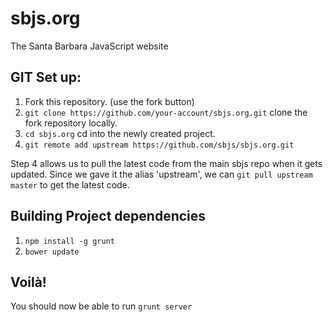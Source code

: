 sbjs.org
========

The Santa Barbara JavaScript website

GIT Set up:
--------------

1. Fork this repository. (use the fork button)
2. `git clone https://github.com/your-account/sbjs.org.git` clone the fork repository locally. 
3. `cd sbjs.org` cd into the newly created project.
4. `git remote add upstream https://github.com/sbjs/sbjs.org.git` 

Step 4 allows us to pull the latest code from the main sbjs repo when it gets updated.
Since we gave it the alias 'upstream', we can `git pull upstream master` to get the latest code.

Building Project dependencies
-----------------------------

1. `npm install -g grunt` 
2. `bower update`

Voilà!
------
You should now be able to run `grunt server`
